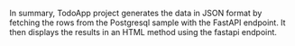 In summary, TodoApp project generates the data in JSON format by fetching the rows from the Postgresql sample with the FastAPI endpoint. It then displays the results in an HTML method using the fastapi endpoint.